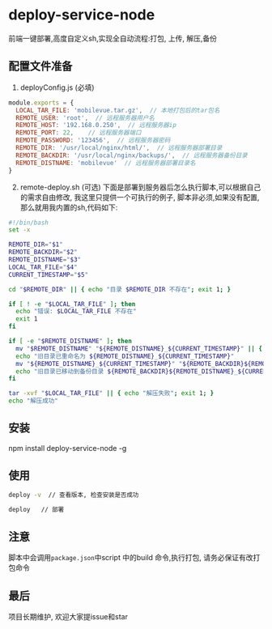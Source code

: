# deploy-service-node
前端一键部署,高度自定义sh,实现全自动流程:打包, 上传, 解压,备份

## 配置文件准备
1. deployConfig.js  (必填)

```js
module.exports = {
  LOCAL_TAR_FILE: 'mobilevue.tar.gz',  // 本地打包后的tar包名
  REMOTE_USER: 'root',  // 远程服务器用户名
  REMOTE_HOST: '192.168.0.250',  // 远程服务器ip
  REMOTE_PORT: 22,    // 远程服务器端口
  REMOTE_PASSWORD: '123456',  // 远程服务器密码
  REMOTE_DIR: '/usr/local/nginx/html/',  // 远程服务器部署目录
  REMOTE_BACKDIR: '/usr/local/nginx/backups/',  // 远程服务器备份目录
  REMOTE_DISTNAME: 'mobilevue'  // 远程服务器部署目录名
}
```

2. remote-deploy.sh (可选)
下面是部署到服务器后怎么执行脚本,可以根据自己的需求自由修改, 我这里只提供一个可执行的例子, 脚本非必须,如果没有配置, 那么就用我内置的sh,代码如下:
```sh
#!/bin/bash
set -x

REMOTE_DIR="$1"
REMOTE_BACKDIR="$2"
REMOTE_DISTNAME="$3"
LOCAL_TAR_FILE="$4"
CURRENT_TIMESTAMP="$5"

cd "$REMOTE_DIR" || { echo "目录 $REMOTE_DIR 不存在"; exit 1; }

if [ ! -e "$LOCAL_TAR_FILE" ]; then
  echo "错误: $LOCAL_TAR_FILE 不存在"
  exit 1
fi

if [ -e "$REMOTE_DISTNAME" ]; then
  mv "$REMOTE_DISTNAME" "${REMOTE_DISTNAME}_${CURRENT_TIMESTAMP}" || { echo "重命名失败"; exit 1; }
  echo "旧目录已重命名为 ${REMOTE_DISTNAME}_${CURRENT_TIMESTAMP}"
  mv "${REMOTE_DISTNAME}_${CURRENT_TIMESTAMP}" "${REMOTE_BACKDIR}${REMOTE_DISTNAME}_${CURRENT_TIMESTAMP}" || { echo "移动到备份目录失败"; exit 1; }
  echo "旧目录已移动到备份目录 ${REMOTE_BACKDIR}${REMOTE_DISTNAME}_${CURRENT_TIMESTAMP}"
fi

tar -xvf "$LOCAL_TAR_FILE" || { echo "解压失败"; exit 1; }
echo "解压成功"
```

## 安装
npm install deploy-service-node -g

## 使用

```sh
deploy -v  // 查看版本, 检查安装是否成功
```

```sh
deploy   // 部署
```

## 注意
脚本中会调用`package.json`中script 中的build 命令,执行打包, 请务必保证有改打包命令

## 最后
项目长期维护, 欢迎大家提issue和star
